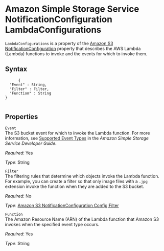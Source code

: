 Amazon Simple Storage Service NotificationConfiguration LambdaConfigurations
============================================================================

`LambdaConfigurations` is a property of the [Amazon S3 NotificationConfiguration](aws-properties-s3-bucket-notificationconfig.html "Amazon S3 NotificationConfiguration") property that describes the AWS Lambda (Lambda) functions to invoke and the events for which to invoke them.

Syntax
------

``` {.programlisting}
      {
  "Event" : String,
  "Filter" : Filter,
  "Function" : String 
}
    
```

Properties
----------

 `Event`   
The S3 bucket event for which to invoke the Lambda function. For more information, see [Supported Event Types](http://docs.aws.amazon.com/AmazonS3/latest/dev/NotificationHowTo.html) in the *Amazon Simple Storage Service Developer Guide*.

*Required*: Yes

*Type*: String

 `Filter`   
The filtering rules that determine which objects invoke the Lambda function. For example, you can create a filter so that only image files with a `.jpg` extension invoke the function when they are added to the S3 bucket.

*Required*: No

*Type*: [Amazon S3 NotificationConfiguration Config Filter](aws-properties-s3-bucket-notificationconfiguration-config-filter.html "Amazon S3 NotificationConfiguration Config Filter")

 `Function`   
The Amazon Resource Name (ARN) of the Lambda function that Amazon S3 invokes when the specified event type occurs.

*Required*: Yes

*Type*: String


